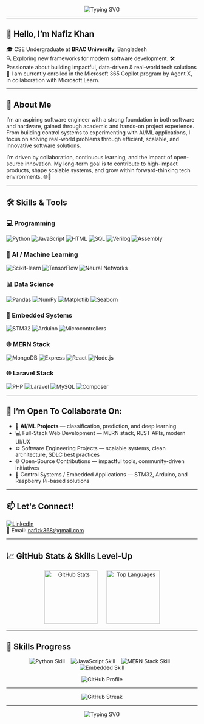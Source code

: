 
<p align="center">
  <img src="https://readme-typing-svg.demolab.com?font=Fira+Code&weight=800&pause=1000&color=1E90FF&center=true&vCenter=true&width=900&height=80&size=35&lines=Welcome+to+my+GitHub+Profile!;Hi%2C+I'm+Nafiz+Khan.;CSE+Undergraduate+at+BRAC+University.;ML%2C+AI%2C+MERN+Stack+%26+Embedded+Systems." alt="Typing SVG" />
</p>



---

## 👋 Hello, I’m **Nafiz Khan**

🎓 CSE Undergraduate at **BRAC University**, Bangladesh  
🔍 Exploring new frameworks for modern software development.
🛠️ Passionate about building impactful, data-driven & real-world tech solutions  
🌱 I am currently enrolled in the Microsoft 365 Copilot program by Agent X, in collaboration with Microsoft Learn.

---

## 💼 About Me

I’m an aspiring software engineer with a strong foundation in both software and hardware, gained through academic and hands-on project experience. From building control systems to experimenting with AI/ML applications, I focus on solving real-world problems through efficient, scalable, and innovative software solutions.

I’m driven by collaboration, continuous learning, and the impact of open-source innovation. My long-term goal is to contribute to high-impact products, shape scalable systems, and grow within forward-thinking tech environments. 🌐🚀

---

## 🛠️ Skills & Tools

### 💻 Programming
![Python](https://img.shields.io/badge/Python-FFD43B?style=flat-square&logo=python&logoColor=blue)
![JavaScript](https://img.shields.io/badge/JavaScript-F7DF1E?style=flat-square&logo=javascript&logoColor=black)
![HTML](https://img.shields.io/badge/HTML5-E34F26?style=flat-square&logo=html5&logoColor=white)
![SQL](https://img.shields.io/badge/SQL-4479A1?style=flat-square&logo=postgresql&logoColor=white)
![Verilog](https://img.shields.io/badge/Verilog-7D4698?style=flat-square&logo=verilog&logoColor=white)
![Assembly](https://img.shields.io/badge/Assembly-6E4C13?style=flat-square)

### 🤖 AI / Machine Learning
![Scikit-learn](https://img.shields.io/badge/Scikit--learn-F7931E?style=flat-square&logo=scikit-learn&logoColor=white)
![TensorFlow](https://img.shields.io/badge/TensorFlow-FF6F00?style=flat-square&logo=tensorflow&logoColor=white)
![Neural Networks](https://img.shields.io/badge/Neural%20Networks-5F5F5F?style=flat-square)

### 📊 Data Science
![Pandas](https://img.shields.io/badge/Pandas-150458?style=flat-square&logo=pandas)
![NumPy](https://img.shields.io/badge/NumPy-013243?style=flat-square&logo=numpy)
![Matplotlib](https://img.shields.io/badge/Matplotlib-FFFFFF?style=flat-square&logo=matplotlib)
![Seaborn](https://img.shields.io/badge/Seaborn-004B87?style=flat-square)

### 🧩 Embedded Systems
![STM32](https://img.shields.io/badge/STM32-03234B?style=flat-square)
![Arduino](https://img.shields.io/badge/Arduino-00979D?style=flat-square&logo=arduino&logoColor=white)
![Microcontrollers](https://img.shields.io/badge/Microcontrollers-6A1B9A?style=flat-square)

### 🌐 MERN Stack
![MongoDB](https://img.shields.io/badge/MongoDB-47A248?style=flat-square&logo=mongodb&logoColor=white)
![Express](https://img.shields.io/badge/Express.js-000000?style=flat-square&logo=express&logoColor=white)
![React](https://img.shields.io/badge/React-61DAFB?style=flat-square&logo=react&logoColor=black)
![Node.js](https://img.shields.io/badge/Node.js-339933?style=flat-square&logo=node.js&logoColor=white)

### 🌐 Laravel Stack
![PHP](https://img.shields.io/badge/PHP-777BB4?style=flat-square&logo=php&logoColor=white)
![Laravel](https://img.shields.io/badge/Laravel-F05340?style=flat-square&logo=laravel&logoColor=white)
![MySQL](https://img.shields.io/badge/MySQL-4479A1?style=flat-square&logo=mysql&logoColor=white)
![Composer](https://img.shields.io/badge/Composer-FFFFFF?style=flat-square&logo=composer&logoColor=black)

---

## 🚀 I’m Open To Collaborate On:
- 🤖 **AI/ML Projects** — classification, prediction, and deep learning  
- 💻 Full-Stack Web Development — MERN stack, REST APIs, modern UI/UX
- ⚙️ Software Engineering Projects — scalable systems, clean architecture, SDLC best practices
- 🌐 Open-Source Contributions — impactful tools, community-driven initiatives 
- 🧠 Control Systems / Embedded Applications — STM32, Arduino, and Raspberry Pi-based solutions

---

## 📫 Let's Connect!
[![LinkedIn](https://img.shields.io/badge/LinkedIn-Nafiz-blue?style=flat-square&logo=linkedin)](https://www.linkedin.com/in/nafiz-khan-34b7a6309)  
📧 Email: nafizk368@gmail.com

---

## 📈 GitHub Stats & Skills Level-Up

<p align="center">
  <img height="140" src="https://github-readme-stats.vercel.app/api?username=Nafiz68&show_icons=true&theme=radical&hide_border=true&count_private=true" alt="GitHub Stats" />
  &nbsp;&nbsp;&nbsp;&nbsp;
  <img height="140" src="https://github-readme-stats.vercel.app/api/top-langs/?username=Nafiz68&layout=compact&theme=radical&hide_border=true" alt="Top Languages" />
</p>

---


## 🚀 Skills Progress

<p align="center">
  <img src="https://img.shields.io/badge/Python-85%25-brightgreen?style=for-the-badge&logo=python&logoColor=white" alt="Python Skill" />
  &nbsp;&nbsp;
  <img src="https://img.shields.io/badge/JavaScript-75%25-yellow?style=for-the-badge&logo=javascript&logoColor=black" alt="JavaScript Skill" />
  &nbsp;&nbsp;
  <img src="https://img.shields.io/badge/MERN_Stack-70%25-blueviolet?style=for-the-badge" alt="MERN Stack Skill" />
  &nbsp;&nbsp;
  <img src="https://img.shields.io/badge/Embedded_Systems-65%25-orange?style=for-the-badge" alt="Embedded Skill" />
</p>

<p align="center">
  <img src="https://img.shields.io/badge/GitHub-Nafiz68-black?style=for-the-badge&logo=github&logoColor=white" alt="GitHub Profile" />
</p>


---

<p align="center">
  <img src="https://github-readme-streak-stats.herokuapp.com/?user=Nafiz68&theme=radical&hide_border=true" alt="GitHub Streak" />
</p>

---

<p align="center">
  <img src="https://readme-typing-svg.demolab.com?font=Fira+Code&weight=800&pause=1000&color=1E90FF&center=true&vCenter=true&width=600&height=60&size=28&lines=Keep+Pushing.;Keep+Growing.;Keep+Building." alt="Typing SVG" />

</p>


